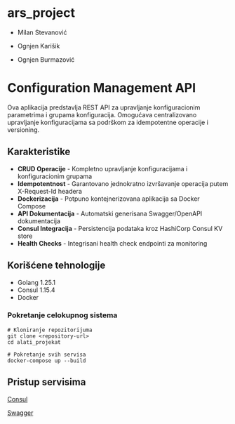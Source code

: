 # ars_project

- Milan Stevanović
* Ognjen Karišik
+ Ognjen Burmazović

# Configuration Management API

Ova aplikacija predstavlja REST API za upravljanje konfiguracionim parametrima i grupama konfiguracija. Omogućava centralizovano upravljanje konfiguracijama sa podrškom za idempotentne operacije i versioning.

## Karakteristike

- **CRUD Operacije** - Kompletno upravljanje konfiguracijama i konfiguracionim grupama
- **Idempotentnost** - Garantovano jednokratno izvršavanje operacija putem X-Request-Id headera
- **Dockerizacija** - Potpuno kontejnerizovana aplikacija sa Docker Compose
- **API Dokumentacija** - Automatski generisana Swagger/OpenAPI dokumentacija
- **Consul Integracija** - Persistencija podataka kroz HashiCorp Consul KV store
- **Health Checks** - Integrisani health check endpointi za monitoring

## Korišćene tehnologije

- Golang 1.25.1
- Consul 1.15.4
- Docker

### Pokretanje celokupnog sistema

```
# Kloniranje repozitorijuma
git clone <repository-url>
cd alati_projekat

# Pokretanje svih servisa
docker-compose up --build
```

## Pristup servisima

[Consul](http://localhost:8500)

[Swagger](http://localhost:8080/swagger/index.html)